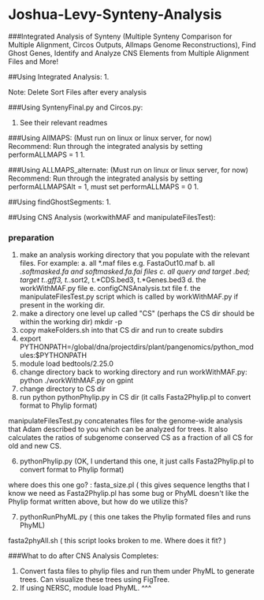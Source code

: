 # Joshua-Levy-Synteny-Analysis
###Integrated Analysis of Synteny (Multiple Synteny Comparison for Multiple Alignment, Circos Outputs, Allmaps Genome Reconstructions), Find Ghost Genes, Identify and Analyze CNS Elements from Multiple Alignment Files and More!


##Using Integrated Analysis:
1. 


Note: Delete Sort Files after every analysis

###Using SyntenyFinal.py and Circos.py:
1. See their relevant readmes

###Using AllMAPS: (Must run on linux or linux server, for now)
Recommend: Run through the integrated analysis by setting performALLMAPS = 1
1. 


###Using ALLMAPS_alternate: (Must run on linux or linux server, for now)
Recommend: Run through the integrated analysis by setting performALLMAPSAlt = 1, must set performALLMAPS = 0
1. 

##Using findGhostSegments:
1. 



##Using CNS Analysis (workwithMAF and manipulateFilesTest):

### preparation
1.  make an analysis working directory that you populate with the relevant files.  For example:
a. all *.maf files e.g. FastaOut10.maf
b. all *.softmasked.fa and softmasked.fa.fai files
c. all query and target *.bed; target t.*.gff3, t.*.sort2, t.*CDS.bed3, t.*Genes.bed3
d. the workWithMAF.py file
e. configCNSAnalysis.txt file
f. the manipulateFilesTest.py script which is called by  workWithMAF.py if present in the working dir.
2.  make a directory one level up called "CS" (perhaps the CS dir should be within the working dir) mkdir -p 
3. copy makeFolders.sh into that CS dir and run to create subdirs
4. export PYTHONPATH=/global/dna/projectdirs/plant/pangenomics/python_modules:$PYTHONPATH
5. module load bedtools/2.25.0
6. change directory back to working directory and run workWithMAF.py: python ./workWithMAF.py on gpint
7. change directory to CS dir
8. run python pythonPhylip.py in CS dir (it calls Fasta2Phylip.pl to convert format to Phylip format)
 

manipulateFilesTest.py concatenates files for the genome-wide analysis that Adam described to you which can be analyzed for trees.  It also calculates the ratios of subgenome conserved CS as a fraction of all CS for old and new CS.

6.  pythonPhylip.py (OK, I undertand this one, it just calls Fasta2Phylip.pl to convert format to Phylip format)

where does this one go? :   fasta_size.pl ( this gives sequence lengths that I know we need as Fasta2Phylip.pl has some bug or PhyML doesn't like the Phylip format written above, but how do we utilize this?

7.  pythonRunPhyML.py ( this one takes the Phylip formated files and runs PhyML)

fasta2phyAll.sh ( this script looks broken to me. Where does it fit? )
  
  
  
###What to do after CNS Analysis Completes:
1. Convert fasta files to phylip files and run them under PhyML to generate trees. Can visualize these trees using FigTree.
2. If using NERSC, module load PhyML. ^^^
